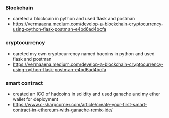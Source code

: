 ### Blockchain
- careted a blockcain in python and used flask and postman
- https://vermaaena.medium.com/develop-a-blockchain-cryptocurrency-using-python-flask-postman-e4bd6ad4bcfa

### cryptocurrency 
- careted my own cryptocurrency named hacoins in python and used flask and postman
- https://vermaaena.medium.com/develop-a-blockchain-cryptocurrency-using-python-flask-postman-e4bd6ad4bcfa

### smart contract
- created an ICO of hadcoins in solidity and used ganache and my ether wallet for deployment
- https://www.c-sharpcorner.com/article/create-your-first-smart-contract-in-ethereum-with-ganache-remix-ide/
